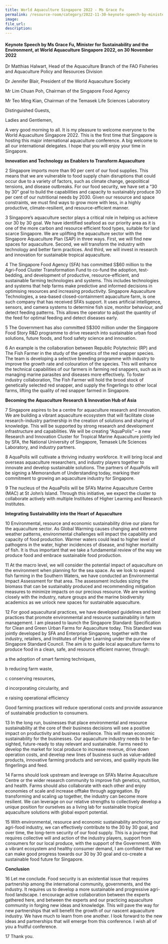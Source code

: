 ```yaml
---  
title: World Aquaculture Singapore 2022 - Ms Grace Fu
permalink: /resource-room/category/2022-11-30-keynote-speech-by-minister-grace-fu-at-world-aquaculture-singapore-2022
image:  
file_url:  
description:  
---  
```


#### Keynote Speech by Ms Grace Fu, Minister for Sustainability and the Environment, at World Aquaculture Singapore 2022, on 30 November 2022

Dr Matthias Halwart, Head of the Aquaculture Branch of the FAO Fisheries and Aquaculture Policy and Resources Division

Dr Jennifer Blair, President of the World Aquaculture Society

Mr Lim Chuan Poh, Chairman of the Singapore Food Agency  

Mr Teo Ming Kian, Chairman of the Temasek Life Sciences Laboratory

Distinguished Guests,

Ladies and Gentlemen,

A very good morning to all. It is my pleasure to welcome everyone to the World Aquaculture Singapore 2022. This is the first time that Singapore is hosting this major international aquaculture conference. A big welcome to all our international delegates. I hope that you will enjoy your time in Singapore.

**Innovation and Technology as Enablers to Transform Aquaculture** 

2 Singapore imports more than 90 per cent of our food supplies. This means that we are vulnerable to food supply chain disruptions that could occur due to a variety of factors, such as climate change, geopolitical tensions, and disease outbreaks. For our food security, we have set a “30 by 30” goal to build the capabilities and capacity to sustainably produce 30 per cent of our nutritional needs by 2030. Given our resource and space constraints, we must find ways to grow more with less, in a highly productive, climate-resilient, and resource-efficient manner. 

3 Singapore’s aquaculture sector plays a critical role in helping us achieve our 30 by 30 goal. We have identified seafood as our priority area as it is one of the more carbon and resource efficient food types, suitable for land scarce Singapore. We are uplifting the aquaculture sector with the Singapore Aquaculture Plan (SAP) in three ways. First, we will find new spaces for aquaculture. Second, we will transform the industry with technology and better farm practices. And third, we will invest in research and innovation for sustainable tropical aquaculture. 

4 The Singapore Food Agency (SFA) has committed S$60 million to the Agri-Food Cluster Transformation Fund to co-fund the adoption, test-bedding, and development of productive, resource-efficient, and sustainable farming technologies and systems. This includes technologies and systems that help farms make predictive and informed decisions in optimising resources and increasing productivity. Singapore Aquaculture Technologies, a sea-based closed-containment aquaculture farm, is one such company that has received SFA’s support. It uses artificial intelligence, sensors, and camera systems to determine fish size, monitor behaviour, and detect feeding patterns. This allows the operator to adjust the quantity of the feed for optimal feeding and detect diseases early.  

5 The Government has also committed S$300 million under the Singapore Food Story R&D programme to drive research into sustainable urban food solutions, future foods, and food safety science and innovation.

6 An example is the collaboration between Republic Polytechnic (RP) and The Fish Farmer in the study of the genetics of the red snapper species. The team is developing a selective breeding programme with industry to improve the growth rate and colouration of the species. This will enhance the technical capabilities of our farmers in farming red snappers, such as in managing marine parasites and diseases more effectively. To foster industry collaboration, The Fish Farmer will hold the brood stock of genetically selected red snapper, and supply the fingerlings to other local farms, lifting the quality of red snapper farmed in Singapore. 

**Becoming the Aquaculture Research & Innovation Hub of Asia**

7 Singapore aspires to be a centre for aquaculture research and innovation. We are building a vibrant aquaculture ecosystem that will facilitate close research-industry partnership in the creation of solutions and sharing of knowledge. This will be supported by strong research and development infrastructure and capabilities. We will be creating “AquaPolis” – a new Research and Innovation Cluster for Tropical Marine Aquaculture jointly led by SFA, the National University of Singapore, Temasek Life Sciences Laboratory, and industry partners.

8 AquaPolis will cultivate a thriving industry workforce. It will bring local and overseas aquaculture researchers, and industry players together to innovate and develop sustainable solutions. The partners of AquaPolis will be signing a Memorandum of Understanding today, marking their commitment to growing an aquaculture industry for Singapore. 

9 The nucleus of the AquaPolis will be SFA’s Marine Aquaculture Centre (MAC) at St John’s Island. Through this initiative, we expect the cluster to collaborate actively with multiple Institutes of Higher Learning and Research Institutes. 

**Integrating Sustainability into the Heart of Aquaculture**

10  Environmental, resource and economic sustainability drive our plans for the aquaculture sector. As Global Warming causes changing and extreme weather patterns, environmental challenges will impact the capability and capacity of food production. Warmer waters could lead to higher level of pathogens in the water, higher incidences of disease, and higher mortality of fish. It is thus important that we take a fundamental review of the way we produce food and embrace sustainable food production.

11  At the macro level, we will consider the potential impact of aquaculture on the environment when planning for the sea space. As we look to expand fish farming in the Southern Waters, we have conducted an Environmental Impact Assessment for that area. The assessment includes sizing the biomass that can be sustainably produced and recommending mitigation measures to minimize impacts on our precious resource. We are working closely with the industry, nature groups and the marine biodiversity academics as we unlock new spaces for sustainable aquaculture.

12  For good aquacultural practices, we have developed guidelines and best practices that promote environmental and resource sustainability in farm management. I am pleased to launch the Singapore Standard: Specification for Clean and Green Urban Farms for Aquaculture today. This Standard was jointly developed by SFA and Enterprise Singapore, together with the industry, retailers, and Institutes of Higher Learning under the purview of Singapore Standard Council. The aim is to guide local aquaculture farms to produce food in a clean, safe, and resource efficient manner, through:

a the adoption of smart farming techniques, 

b reducing farm waste, 

c conserving resources, 

d incorporating circularity, and 

e raising operational efficiency 

Good farming practices will reduce operational costs and provide assurance of sustainable production to consumers. 

13  In the long run, businesses that place environmental and resource sustainability at the core of their business decisions will see a positive impact on productivity and business resilience. This will mean economic sustainability for the businesses. Our aquaculture industry needs to be far-sighted, future-ready to stay relevant and sustainable. Farms need to develop the market for local produce to increase revenue, drive down operation costs, and develop new lines of business such as value-added products, innovative farming products and services, and quality inputs like fingerlings and feed.

14  Farms should look upstream and leverage on SFA’s Marine Aquaculture Centre or the wider research community to improve fish genetics, nutrition, and health. Farms should also collaborate with each other and enjoy economies of scale and increase offtake through aggregation. By transforming and scaling up together, the industry can become more resilient. We can leverage on our relative strengths to collectively develop a unique position for ourselves as a living lab for sustainable tropical aquaculture solutions with global export potential.

15  With environmental, resource and economic sustainability anchoring our agri-food industry, we can effectively contribute to the 30 by 30 goal, and over time, the long-term security of our food supply. This is a journey that requires collective will and action of the industry players, support from consumers for our local produce, with the support of the Government. With a vibrant ecosystem and healthy consumer demand, I am confident that we can make good progress towards our 30 by 30 goal and co-create a sustainable food future for Singapore.

**Conclusion**

16  Let me conclude. Food security is an existential issue that requires partnership among the international community, governments, and the industry. It requires us to develop a more sustainable and progressive agri-food landscape. I encourage active collaboration between the experts gathered here, and between the experts and our practicing aquaculture community in forging new ideas and knowledge. This will pave the way for new partnerships that will benefit the growth of our nascent aquaculture industry. We have much to learn from one another. I look forward to the new ideas and partnerships that will emerge from this conference. I wish all of you a fruitful conference. 

17  Thank you.
